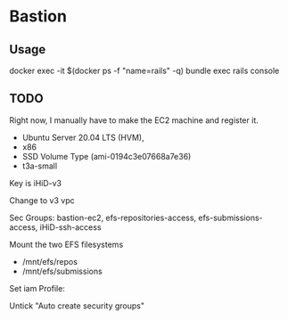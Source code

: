 # Bastion

## Usage

docker exec -it $(docker ps -f "name=rails" -q) bundle exec rails console

## TODO
Right now, I manually have to make the EC2 machine and register it.

- Ubuntu Server 20.04 LTS (HVM),
- x86
- SSD Volume Type (ami-0194c3e07668a7e36)
- t3a-small

Key is iHiD-v3

Change to v3 vpc

Sec Groups: bastion-ec2, efs-repositories-access, efs-submissions-access, iHiD-ssh-access

Mount the two EFS filesystems
- /mnt/efs/repos
- /mnt/efs/submissions

Set iam Profile: 

Untick "Auto create security groups"

<!-- This involves: -->
<!-- - Making an instance in the right AZ -->
<!-- - Giving it the ecs role -->
<!-- - Giving it this user data: -->

<!-- #!/bin/bash -->
<!-- echo ECS_CLUSTER=bastion >> /etc/ecs/ecs.config -->
